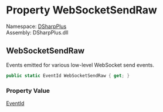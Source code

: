 # Property WebSocketSendRaw

Namespace: [DSharpPlus](DSharpPlus.md)  
Assembly: DSharpPlus.dll

## <a id="DSharpPlus_LoggerEvents_WebSocketSendRaw"></a>WebSocketSendRaw

Events emitted for various low-level WebSocket send events.

```csharp
public static EventId WebSocketSendRaw { get; }
```

### Property Value

[EventId](https://learn.microsoft.com/dotnet/api/microsoft.extensions.logging.eventid)


